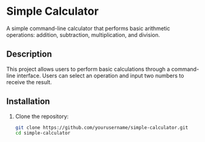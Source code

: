# Simple Calculator

A simple command-line calculator that performs basic arithmetic operations: addition, subtraction, multiplication, and division.

## Description

This project allows users to perform basic calculations through a command-line interface. Users can select an operation and input two numbers to receive the result.

## Installation

1. Clone the repository:
   ```bash
   git clone https://github.com/yourusername/simple-calculator.git
   cd simple-calculator
